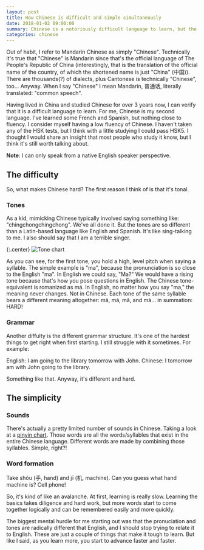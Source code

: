 ```yaml
---
layout: post
title: How Chinese is difficult and simple simultaneously
date: 2018-01-02 09:00:00
summary: Chinese is a notoriously difficult language to learn, but the language is also surprisingly simple.
categories: chinese
---
```


Out of habit, I refer to Mandarin Chinese as simply "Chinese". Technically it's true that "Chinese" is Mandarin since that's the official language of The People's Republic of China (interestingly, that is the translation of the official name of the country, of which the shortened name is just "China" (中国)). There are thousands(?) of dialects, plus Cantonese is technically "Chinese", too... Anyway. When I say "Chinese" I mean Mandarin, 普通话, literally translated: "common speech".

Having lived in China and studied Chinese for over 3 years now, I can verify that it is a difficult language to learn. For me, Chinese is my second language. I've learned some French and Spanish, but nothing close to fluency. I consider myself having a low fluency of Chinese. I haven't taken any of the HSK tests, but I think with a little studying I could pass HSK5. I thought I would share an insight that most people who study it know, but I think it's still worth talking about.

__Note__: I can only speak from a native English speaker perspective.

## The difficulty

So, what makes Chinese hard? The first reason I think of is that it's tonal.

### Tones

As a kid, mimicking Chinese typically involved saying something like: "chingchongchingchong". We've all done it. But the tones are so different than a Latin-based language like English and Spanish. It's like sing-talking to me. I also should say that I am a terrible singer.

{:.center}
![Tone chart](http://www.brillkids.com/images/helpdesk/cn-tone-chart.png)

As you can see, for the first tone, you hold a high, level pitch when saying a syllable. The simple example is "ma", because the pronunciation is so close to the English "ma". In English we could say, "Ma?" We would have a rising tone because that's how you pose questions in English. The Chinese tone-equivalent is romanized as má. In English, no matter how you say "ma," the meaning never changes. Not in Chinese. Each tone of the same syllable bears a different meaning altogether: mā, má, mǎ, and mà... in summation: HARD!

### Grammar

Another diffulty is the different grammar structure. It's one of the hardest things to get right when first starting. I still struggle with it sometimes. For example:

English: I am going to the library tomorrow with John.
Chinese: I tomorrow am with John going to the library.

Something like that. Anyway, it's different and hard.

## The simplicity

### Sounds

There's actually a pretty limited number of sounds in Chinese. Taking a look at a [pinyin chart](https://www.yoyochinese.com/chinese-learning-tools/Mandarin-Chinese-pronunciation-lesson/pinyin-chart-table). Those words are all the words/syllables that exist in the entire Chinese language. Different words are made by combining those syllables. Simple, right?!

### Word formation

Take shǒu (手, hand) and jī (机, machine). Can you guess what hand machine is? Cell phone!

So, it's kind of like an avalanche. At first, learning is really slow. Learning the basics takes diligence and hard work, but more words start to come together logically and can be remembered easily and more quickly.

The biggest mental hurdle for me starting out was that the pronuciation and tones are radically different that English, and I should stop trying to relate it to English. These are just a couple of things that make it tough to learn. But like I said, as you learn more, you start to advance faster and faster.